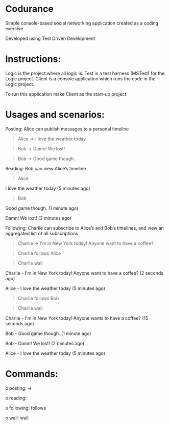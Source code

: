 # Codurance
Simple console-based social networking application created as a coding exercise

Developed using Test Driven Development

Instructions:
=============
Logic is the project where all logic is.
Test is a test harness (MSTest) for the Logic project.
Client is a console application which runs the code in the Logic project.

To run this application make Client as the start-up project.

Usages and scenarios:
=====================
Posting: Alice can publish messages to a personal timeline

> Alice -> I love the weather today

> Bob -> Damn! We lost!

> Bob -> Good game though.

Reading: Bob can view Alice’s timeline

> Alice

I love the weather today (5 minutes ago)

> Bob

Good game though. (1 minute ago)

Damn! We lost! (2 minutes ago)

Following: Charlie can subscribe to Alice’s and Bob’s timelines, and view an aggregated list of all subscriptions

> Charlie -> I'm in New York today! Anyone want to have a coffee?

> Charlie follows Alice

> Charlie wall

Charlie - I'm in New York today! Anyone want to have a coffee? (2 seconds ago)

Alice - I love the weather today (5 minutes ago)

> Charlie follows Bob

> Charlie wall

Charlie - I'm in New York today! Anyone wants to have a coffee? (15 seconds ago)

Bob - Good game though. (1 minute ago)

Bob - Damn! We lost! (2 minutes ago)

Alice - I love the weather today (5 minutes ago)


Commands:
=========
o posting: <user name> -> <message>

o reading: <user name>

o following: <user name> follows <another user>

o wall: <user name> wall
